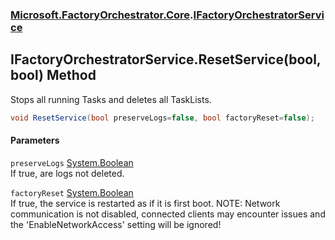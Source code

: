 ### [Microsoft.FactoryOrchestrator.Core](Microsoft_FactoryOrchestrator_Core.md 'Microsoft.FactoryOrchestrator.Core').[IFactoryOrchestratorService](IFactoryOrchestratorService.md 'Microsoft.FactoryOrchestrator.Core.IFactoryOrchestratorService')
## IFactoryOrchestratorService.ResetService(bool, bool) Method
Stops all running Tasks and deletes all TaskLists.  
```csharp
void ResetService(bool preserveLogs=false, bool factoryReset=false);
```
#### Parameters
<a name='Microsoft_FactoryOrchestrator_Core_IFactoryOrchestratorService_ResetService(bool_bool)_preserveLogs'></a>
`preserveLogs` [System.Boolean](https://docs.microsoft.com/en-us/dotnet/api/System.Boolean 'System.Boolean')  
If true, are logs not deleted.
  
<a name='Microsoft_FactoryOrchestrator_Core_IFactoryOrchestratorService_ResetService(bool_bool)_factoryReset'></a>
`factoryReset` [System.Boolean](https://docs.microsoft.com/en-us/dotnet/api/System.Boolean 'System.Boolean')  
If true, the service is restarted as if it is first boot. NOTE: Network communication is not disabled, connected clients may encounter issues and the 'EnableNetworkAccess' setting will be ignored! 
  
